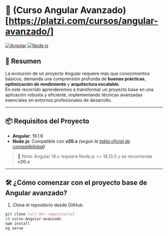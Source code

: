 # 🚀 (Curso Angular Avanzado)[https://platzi.com/cursos/angular-avanzado/]

[![Angular](https://img.shields.io/badge/Angular-19.1.6-DD0031?logo=angular&logoColor=white)](https://angular.io/)
[![Node.js](https://img.shields.io/badge/Node.js-20.x-339933?logo=nodedotjs&logoColor=white)](https://nodejs.org/)

## 📖 Resumen

La evolución de un proyecto Angular requiere más que conocimientos básicos; demanda una comprensión profunda de **buenas prácticas**, **optimización de rendimiento** y **arquitectura escalable**.  
En este recorrido aprenderemos a transformar un proyecto base en una aplicación robusta y eficiente, implementando técnicas avanzadas esenciales en entornos profesionales de desarrollo.

---

## 📦 Requisitos del Proyecto

- **Angular**: 19.1.6  
- **Node.js**: Compatible con **v20.x** _(según la [tabla oficial de compatibilidad](https://angular.io/guide/setup-local#prerequisites))_

> 📌 Nota: Angular 19.x requiere Node.js >= 18.13.0 y se recomienda **v20.x**

---

## 🛠️ ¿Cómo comenzar con el proyecto base de Angular avanzado?

1. Clona el repositorio desde GitHub:

```bash
git clone [url-del-repositorio]
cd curso-Angular-avanzado
npm install
ng serve
